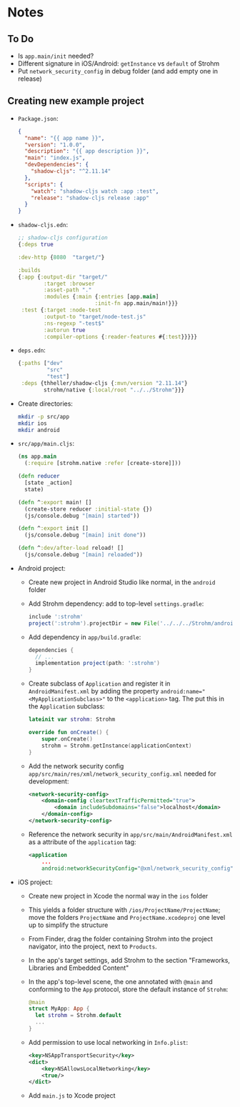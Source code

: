 Notes
=====

To Do
-----

* Is `app.main/init` needed?
* Different signature in iOS/Android: `getInstance` vs `default` of Strohm
* Put `network_security_config` in debug folder (and add empty one in release)

Creating new example project
----------------------------

* `Package.json`:

  ```json
  {
    "name": "{{ app name }}",
    "version": "1.0.0",
    "description": "{{ app description }}",
    "main": "index.js",
    "devDependencies": {
      "shadow-cljs": "^2.11.14"
    },
    "scripts": {
      "watch": "shadow-cljs watch :app :test",
      "release": "shadow-cljs release :app"
    }
  }
  ```

* `shadow-cljs.edn`:

  ```clojure
  ;; shadow-cljs configuration
  {:deps true

  :dev-http {8080  "target/"}

  :builds
  {:app {:output-dir "target/"
          :target :browser
          :asset-path "."
          :modules {:main {:entries [app.main]
                          :init-fn app.main/main!}}}
   :test {:target :node-test
          :output-to "target/node-test.js"
          :ns-regexp "-test$"
          :autorun true
          :compiler-options {:reader-features #{:test}}}}}
  ```

* `deps.edn`:

  ```clojure
  {:paths ["dev"
           "src"
           "test"]
   :deps {thheller/shadow-cljs {:mvn/version "2.11.14"}
          strohm/native {:local/root "../../Strohm"}}}
  ```

* Create directories:

  ```bash
  mkdir -p src/app
  mkdir ios
  mkdir android
  ```

* `src/app/main.cljs`:

  ```clojure
  (ns app.main
    (:require [strohm.native :refer [create-store]]))

  (defn reducer
    [state _action]
    state)

  (defn ^:export main! []
    (create-store reducer :initial-state {})
    (js/console.debug "[main] started"))

  (defn ^:export init []
    (js/console.debug "[main] init done"))

  (defn ^:dev/after-load reload! []
    (js/console.debug "[main] reloaded"))
  ```

* Android project:
  * Create new project in Android Studio like normal, in the `android` folder
  * Add Strohm dependency: add to top-level `settings.gradle`:

    ```gradle
    include ':strohm'
    project(':strohm').projectDir = new File('../../../Strohm/android/strohm')
    ```

  * Add dependency in `app/build.gradle`:

    ```gradle
    dependencies {
      // ...
      implementation project(path: ':strohm')
    }
    ```

  * Create subclass of `Application` and register it in `AndroidManifest.xml` by
    adding the property `android:name="<MyApplicationSubclass>"` to the
    `<application>` tag. The put this in the `Application` subclass:

    ```kotlin
    lateinit var strohm: Strohm

    override fun onCreate() {
        super.onCreate()
        strohm = Strohm.getInstance(applicationContext)
    }
    ```

  * Add the network security config
    `app/src/main/res/xml/network_security_config.xml` needed for development:

    ```xml
    <network-security-config>
        <domain-config cleartextTrafficPermitted="true">
            <domain includeSubdomains="false">localhost</domain>
        </domain-config>
    </network-security-config>
    ```

  * Reference the network security in `app/src/main/AndroidManifest.xml` as a
    attribute of the `application` tag:

    ```xml
    <application
        ...
        android:networkSecurityConfig="@xml/network_security_config">
    ```

* iOS project:
  * Create new project in Xcode the normal way in the `ios` folder
  * This yields a folder structure with `/ios/ProjectName/ProjectName`; move the
    folders `ProjectName` and `ProjectName.xcodeproj` one level up to simplify
    the structure
  * From Finder, drag the folder containing Strohm into the project navigator,
    into the project, next to `Products`.
  * In the app's target settings, add Strohm to the section "Frameworks,
    Libraries and Embedded Content"
  * In the app's top-level scene, the one annotated with `@main` and conforming
    to the `App` protocol, store the default instance of `Strohm`:

    ```swift
    @main
    struct MyApp: App {
      let strohm = Strohm.default
      ...
    }
    ```

  * Add permission to use local networking in `Info.plist`:

    ```xml
    <key>NSAppTransportSecurity</key>
    <dict>
        <key>NSAllowsLocalNetworking</key>
        <true/>
    </dict>
    ```

  * Add `main.js` to Xcode project
